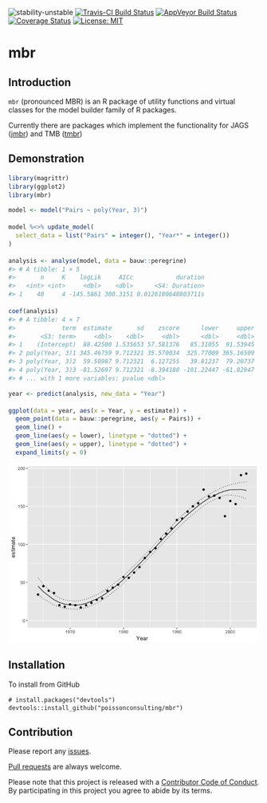 
<!-- README.md is generated from README.Rmd. Please edit that file -->
![stability-unstable](https://img.shields.io/badge/stability-unstable-yellow.svg) [![Travis-CI Build Status](https://travis-ci.org/poissonconsulting/mbr.svg?branch=master)](https://travis-ci.org/poissonconsulting/mbr) [![AppVeyor Build Status](https://ci.appveyor.com/api/projects/status/github/poissonconsulting/mbr?branch=master&svg=true)](https://ci.appveyor.com/project/poissonconsulting/mbr) [![Coverage Status](https://img.shields.io/codecov/c/github/poissonconsulting/mbr/master.svg)](https://codecov.io/github/poissonconsulting/mbr?branch=master) [![License: MIT](https://img.shields.io/badge/License-MIT-blue.svg)](https://opensource.org/licenses/MIT)

mbr
===

Introduction
------------

`mbr` (pronounced MBR) is an R package of utility functions and virtual classes for the model builder family of R packages.

Currently there are packages which implement the functionality for JAGS ([jmbr](https://github.com/poissonconsulting/jmbr)) and TMB ([tmbr](https://github.com/poissonconsulting/tmbr))

Demonstration
-------------

``` r
library(magrittr)
library(ggplot2)
library(mbr)
```

``` r
model <- model("Pairs ~ poly(Year, 3)")

model %<>% update_model(
  select_data = list("Pairs" = integer(), "Year*" = integer())
)

analysis <- analyse(model, data = bauw::peregrine)
#> # A tibble: 1 × 5
#>       n     K    logLik     AICc            duration
#>   <int> <int>     <dbl>    <dbl>      <S4: Duration>
#> 1    40     4 -145.5861 300.3151 0.0126180648803711s

coef(analysis)
#> # A tibble: 4 × 7
#>             term  estimate       sd    zscore      lower     upper
#>       <S3: term>     <dbl>    <dbl>     <dbl>      <dbl>     <dbl>
#> 1    (Intercept)  88.42500 1.535653 57.581376   85.31055  91.53945
#> 2 poly(Year, 3)1 345.46759 9.712321 35.570034  325.77009 365.16509
#> 3 poly(Year, 3)2  59.50987 9.712321  6.127255   39.81237  79.20737
#> 4 poly(Year, 3)3 -81.52697 9.712321 -8.394180 -101.22447 -61.82947
#> # ... with 1 more variables: pvalue <dbl>
```

``` r
year <- predict(analysis, new_data = "Year")

ggplot(data = year, aes(x = Year, y = estimate)) +
  geom_point(data = bauw::peregrine, aes(y = Pairs)) +
  geom_line() +
  geom_line(aes(y = lower), linetype = "dotted") +
  geom_line(aes(y = upper), linetype = "dotted") +
  expand_limits(y = 0)
```

![](tools/README-unnamed-chunk-4-1.png)

Installation
------------

To install from GitHub

    # install.packages("devtools")
    devtools::install_github("poissonconsulting/mbr")

Contribution
------------

Please report any [issues](https://github.com/poissonconsulting/mbr/issues).

[Pull requests](https://github.com/poissonconsulting/mbr/pulls) are always welcome.

Please note that this project is released with a [Contributor Code of Conduct](CONDUCT.md). By participating in this project you agree to abide by its terms.
